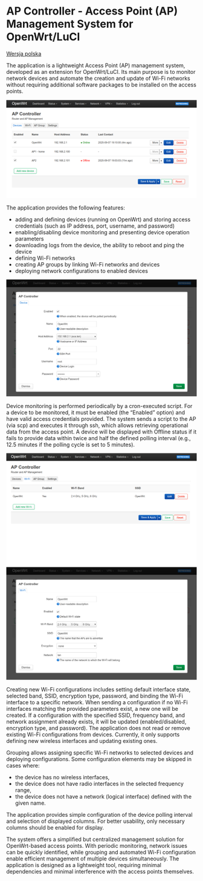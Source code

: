 # AP Controller - Access Point (AP) Management System for OpenWrt/LuCI
 
[Wersja polska](README.pl.md)
 
The application is a lightweight Access Point (AP) management system, developed as an extension for OpenWrt/LuCI. Its main purpose is to monitor network devices and automate the creation and update of Wi-Fi networks without requiring additional software packages to be installed on the access points.
 
<img src="https://raw.githubusercontent.com/obsy/apcontroller/refs/heads/main/img/tab-devices.png">
 
The application provides the following features:
- adding and defining devices (running on OpenWrt) and storing access credentials (such as IP address, port, username, and password)
- enabling/disabling device monitoring and presenting device operation parameters
- downloading logs from the device, the ability to reboot and ping the device
- defining Wi-Fi networks
- creating AP groups by linking Wi-Fi networks and devices
- deploying network configurations to enabled devices
 
<img src="https://raw.githubusercontent.com/obsy/apcontroller/refs/heads/main/img/tab-devices-edit.png">
 
Device monitoring is performed periodically by a cron-executed script. For a device to be monitored, it must be enabled (the “Enabled” option) and have valid access credentials provided. The system sends a script to the AP (via scp) and executes it through ssh, which allows retrieving operational data from the access point. A device will be displayed with Offline status if it fails to provide data within twice and half the defined polling interval (e.g., 12.5 minutes if the polling cycle is set to 5 minutes).
 
<img src="https://raw.githubusercontent.com/obsy/apcontroller/refs/heads/main/img/tab-wifi.png">
 
<img src="https://raw.githubusercontent.com/obsy/apcontroller/refs/heads/main/img/tab-wifi-edit.png">
 
Creating new Wi-Fi configurations includes setting default interface state, selected band, SSID, encryption type, password, and binding the Wi-Fi interface to a specific network. When sending a configuration if no Wi-Fi interfaces matching the provided parameters exist, a new one will be created. If a configuration with the specified SSID, frequency band, and network assignment already exists, it will be updated (enabled/disabled, encryption type, and password). The application does not read or remove existing Wi-Fi configurations from devices. Currently, it only supports defining new wireless interfaces and updating existing ones.
 
Grouping allows assigning specific Wi-Fi networks to selected devices and deploying configurations. Some configuration elements may be skipped in cases where:
- the device has no wireless interfaces,
- the device does not have radio interfaces in the selected frequency range,
- the device does not have a network (logical interface) defined with the given name.
 
The application provides simple configuration of the device polling interval and selection of displayed columns. For better usability, only necessary columns should be enabled for display.
 
The system offers a simplified but centralized management solution for OpenWrt-based access points. With periodic monitoring, network issues can be quickly identified, while grouping and automated Wi-Fi configuration enable efficient management of multiple devices simultaneously. The application is designed as a lightweight tool, requiring minimal dependencies and minimal interference with the access points themselves.
